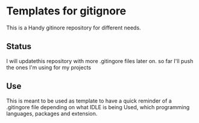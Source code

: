 # Templates for gitignore


This is a Handy gitinore repository for different  needs.

## Status

I will updatethis repository with more .gitingore files later on. so far I'll push the ones I'm using for my projects

## Use

This is meant to be used as template to have a quick reminder of a .gitingore file depending on what IDLE is being Used, which programming languages, packages and extension.

